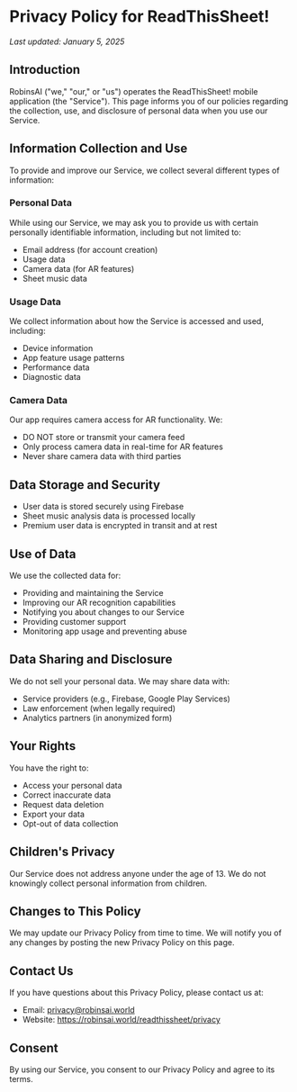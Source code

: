 # Privacy Policy for ReadThisSheet!

*Last updated: January 5, 2025*

## Introduction
RobinsAI ("we," "our," or "us") operates the ReadThisSheet! mobile application (the "Service"). This page informs you of our policies regarding the collection, use, and disclosure of personal data when you use our Service.

## Information Collection and Use
To provide and improve our Service, we collect several different types of information:

### Personal Data
While using our Service, we may ask you to provide us with certain personally identifiable information, including but not limited to:
- Email address (for account creation)
- Usage data
- Camera data (for AR features)
- Sheet music data

### Usage Data
We collect information about how the Service is accessed and used, including:
- Device information
- App feature usage patterns
- Performance data
- Diagnostic data

### Camera Data
Our app requires camera access for AR functionality. We:
- DO NOT store or transmit your camera feed
- Only process camera data in real-time for AR features
- Never share camera data with third parties

## Data Storage and Security
- User data is stored securely using Firebase
- Sheet music analysis data is processed locally
- Premium user data is encrypted in transit and at rest

## Use of Data
We use the collected data for:
- Providing and maintaining the Service
- Improving our AR recognition capabilities
- Notifying you about changes to our Service
- Providing customer support
- Monitoring app usage and preventing abuse

## Data Sharing and Disclosure
We do not sell your personal data. We may share data with:
- Service providers (e.g., Firebase, Google Play Services)
- Law enforcement (when legally required)
- Analytics partners (in anonymized form)

## Your Rights
You have the right to:
- Access your personal data
- Correct inaccurate data
- Request data deletion
- Export your data
- Opt-out of data collection

## Children's Privacy
Our Service does not address anyone under the age of 13. We do not knowingly collect personal information from children.

## Changes to This Policy
We may update our Privacy Policy from time to time. We will notify you of any changes by posting the new Privacy Policy on this page.

## Contact Us
If you have questions about this Privacy Policy, please contact us at:
- Email: privacy@robinsai.world
- Website: https://robinsai.world/readthissheet/privacy

## Consent
By using our Service, you consent to our Privacy Policy and agree to its terms.
